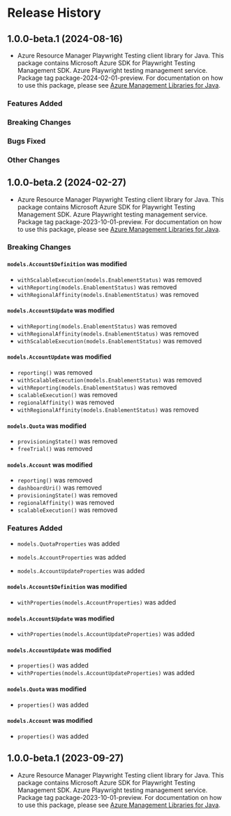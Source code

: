 # Release History

## 1.0.0-beta.1 (2024-08-16)

- Azure Resource Manager Playwright Testing client library for Java. This package contains Microsoft Azure SDK for Playwright Testing Management SDK. Azure Playwright testing management service. Package tag package-2024-02-01-preview. For documentation on how to use this package, please see [Azure Management Libraries for Java](https://aka.ms/azsdk/java/mgmt).

### Features Added

### Breaking Changes

### Bugs Fixed

### Other Changes

## 1.0.0-beta.2 (2024-02-27)

- Azure Resource Manager Playwright Testing client library for Java. This package contains Microsoft Azure SDK for Playwright Testing Management SDK. Azure Playwright testing management service. Package tag package-2023-10-01-preview. For documentation on how to use this package, please see [Azure Management Libraries for Java](https://aka.ms/azsdk/java/mgmt).

### Breaking Changes

#### `models.Account$Definition` was modified

* `withScalableExecution(models.EnablementStatus)` was removed
* `withReporting(models.EnablementStatus)` was removed
* `withRegionalAffinity(models.EnablementStatus)` was removed

#### `models.Account$Update` was modified

* `withReporting(models.EnablementStatus)` was removed
* `withRegionalAffinity(models.EnablementStatus)` was removed
* `withScalableExecution(models.EnablementStatus)` was removed

#### `models.AccountUpdate` was modified

* `reporting()` was removed
* `withScalableExecution(models.EnablementStatus)` was removed
* `withReporting(models.EnablementStatus)` was removed
* `scalableExecution()` was removed
* `regionalAffinity()` was removed
* `withRegionalAffinity(models.EnablementStatus)` was removed

#### `models.Quota` was modified

* `provisioningState()` was removed
* `freeTrial()` was removed

#### `models.Account` was modified

* `reporting()` was removed
* `dashboardUri()` was removed
* `provisioningState()` was removed
* `regionalAffinity()` was removed
* `scalableExecution()` was removed

### Features Added

* `models.QuotaProperties` was added

* `models.AccountProperties` was added

* `models.AccountUpdateProperties` was added

#### `models.Account$Definition` was modified

* `withProperties(models.AccountProperties)` was added

#### `models.Account$Update` was modified

* `withProperties(models.AccountUpdateProperties)` was added

#### `models.AccountUpdate` was modified

* `properties()` was added
* `withProperties(models.AccountUpdateProperties)` was added

#### `models.Quota` was modified

* `properties()` was added

#### `models.Account` was modified

* `properties()` was added

## 1.0.0-beta.1 (2023-09-27)

- Azure Resource Manager Playwright Testing client library for Java. This package contains Microsoft Azure SDK for Playwright Testing Management SDK. Azure Playwright testing management service. Package tag package-2023-10-01-preview. For documentation on how to use this package, please see [Azure Management Libraries for Java](https://aka.ms/azsdk/java/mgmt).
